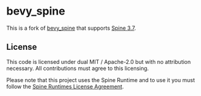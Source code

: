 # bevy_spine

This is a fork of [bevy_spine](https://github.com/jabuwu/bevy_spine) that supports [Spine 3.7](http://esotericsoftware.com/).

## License

This code is licensed under dual MIT / Apache-2.0 but with no attribution necessary. All contributions must agree to this licensing.

Please note that this project uses the Spine Runtime and to use it you must follow the [Spine Runtimes License Agreement](https://github.com/EsotericSoftware/spine-runtimes/blob/4.1/LICENSE).
